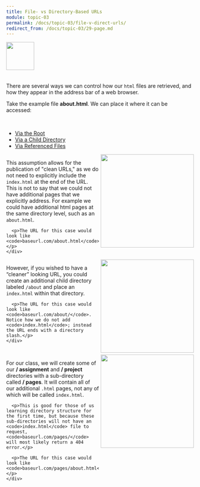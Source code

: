 ```yaml
---
title: File- vs Directory-Based URLs
module: topic-03
permalink: /docs/topic-03/file-v-direct-urls/
redirect_from: /docs/topic-03/29-page.md
---
```


<img src="./../../../img/arrow-divider.svg" style="width: 75px; border: none; margin: 0px 0 20px 0" />

There are several ways we can control how our `html` files are retrieved, and how they appear in the address bar of a web browser.

Take the example file **about.html**. We can place it where it can be accessed:

<br />

<ul class="nav nav-tabs">
  <li class="active"><a href="#step1" data-toggle="tab">Via the Root</a></li>
  <li><a href="#step2" data-toggle="tab">Via a Child Directory</a></li>
  <li><a href="#step3" data-toggle="tab">Via Referenced Files</a></li>
</ul>
<div id="myTabContent" class="tab-content">
  <div class="tab-pane fade active in" id="step1">
    <div style="display: inline-block; width: 100%;">
      <img src="../img/directory-about-root.jpg" style="float: right; width: 250px; margin: 0 0 5px 5px; border: none" />
      <p>This assumption allows for the publication of "clean URLs," as we do not need to explicitly include the <code>index.html</code> at the end of the URL. This is not to say that we could not have additional pages that we explicitly address. For example we could have additional html pages at the same directory level, such as an <code>about.html</code>.</p>

      <p>The URL for this case would look like <code>baseurl.com/about.html</code>.</p>
    </div>
  </div>
  <div class="tab-pane fade" id="step2">
    <div style="display: inline-block; width: 100%;">
      <img src="../img/directory-about-folder.jpg" style="float: right; width: 250px; margin: 0 0 5px 5px; border: none" />
      <p>However, if you wished to have a “cleaner” looking URL, you could create an additional child directory labeled <code>/about</code> and place an <code>index.html</code> within that directory. </p>

      <p>The URL for this case would look like <code>baseurl.com/about/</code>. Notice how we do not add <code>index.html</code>; instead the URL ends with a directory slash.</p>
    </div>
  </div>
  <div class="tab-pane fade" id="step3">
    <div style="display: inline-block; width: 100%;">
      <img src="../img/directory-about-pages.jpg" style="float: right; width: 250px; margin: 0 0 5px 5px; border: none" />
      <p>For our class, we will create some of our <b>/ assignment</b> and <b>/ project</b> directories with a sub-directory called <b>/ pages</b>. It will contain all of our additional <code>.html</code> pages, not any of which will be called <code>index.html</code>.</p>

      <p>This is good for those of us learning directory structure for the first time, but because these sub-directories will not have an <code>index.html</code> file to request, <code>baseurl.com/pages/</code> will most likely return a 404 error.</p>

      <p>The URL for this case would look like <code>baseurl.com/pages/about.html</code>.</p>
    </div>
  </div>
</div>
